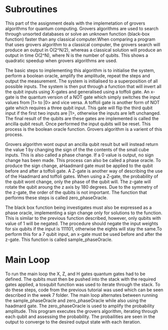 # Subroutines #

This part of the assignment deals with the implemetation of grovers algorithms for quantum computing. Grovers algorithms are used to search through unsorted databases or solve an unknown function (black-box function) faster than any classical computer.When comparing a program that uses grovers algorithm to a classical computer, the grovers search will produce an output in O(2^N/2), whereas a classical solution will produce an output in time  O(2^N), where N is the number of qubits. This shows a quadratic speedup when grovers algorithms are used. 

The basic steps to implementing this algorithm is to initialise the system, perform a boolean oracle, amplify the amplitude, repeat the steps and output the measurement. The system is initialised to a superposition of all possible inputs. The system is then put through a function that will invert all the qubit inputs using X-gates and generalised using a toffoli gate. An x-gate is the quantum version of a NOT gate which simply switches the input values from |1> to |0> and vice versa. A toffoli gate is another form of NOT gate which requires a three qubit input. This gate will flip the third qubit input if the first two inputs are |1>, otherwise the inputs are left unchanged. The final result of the qubits are these gates are implemented is called the ancilla qubit result. Once performed the input qubits will be reset. This process is the boolean oracle function. Grovers algorithm is a varient of this process.

Grovers algorithm wont ouput an ancilla qubit result but will instead return the value 1 by changing the sign of the the contents of the small cube inputs. This is also called a phase change. If a 0 value is output, no sign change has been made. This process can also be called a phase oracle. To produce the sign change, aHaadmard gate must be applied to the qubit before and after a toffoli gate. A Z-gate is another way of describing the use of the Haadmard and toffoli gates. When using a Z-gate, the probability of the qubit wont change, only the phase of the qubit will. The z-gate will rotate the qubit aroung the z axis by 180 degrees. Due to the symmetry of the z-gate, the order of the qubits is not important. The function that performs these steps is called zero_phaseOracle.

The black box function being investigates must also be expressed as a phase oracle, implementing a sign change only for solutions to the function. This is similar to the previous function described, however, only qubits with value of 1 will be negated. The procedure should negate the input weights for six qubits if the input is 111101, otherwise the eights will stay the same.To perform this for a 7 qubit input, an x-gate must be used before and after the z-gate. This function is called sample_phaseOracle.

# Main Loop # 
To run the main loop the X, Z, and H gates quantum gates had to be defined. The qubits must then be pushed into the stack with the required gates applied, a tosqubit function was used to iterate through the stack. To do these steps, code from the previous tutorial was used which can be seen described in the week 7 folder. The main loop alternates between running the sample_phaseOracle and zero_phaseOracle while also using the haadmard gate. The zero_phaseOracle is used to amplify the probability amplitude. This program executes the grovers algorithm, iterating through each qubit and assessing the probability. The probailities are seen in the output to converge to the desired output state with each iteration.


